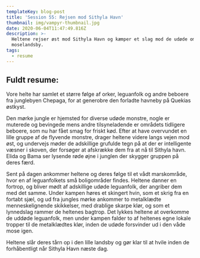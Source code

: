 ```yaml
---
templateKey: blog-post
title: 'Session 55: Rejsen mod Sithyla Havn'
thumbnail: img/vampyr-thumbnail.jpg
date: 2020-06-04T11:47:49.816Z
description: >-
  Heltene rejser øst mod Sithyla Havn og kæmper et slag mod de udøde om en
  moselandsby.
tags:
  - resume
---
```

## Fuldt resume:

Vore helte har samlet et større følge af orker, leguanfolk og andre beboere fra junglebyen Chepaga, for at generobre den forladte havneby på Quekias østkyst.

Den mørke jungle er hjemsted for diverse udøde monstre, nogle er muterede og bevingede mens andre tilsyneladende er områdets tidligere beboere, som nu har fået smag for friskt kød. Efter at have overvundet en lille gruppe af de flyvende monstre, drager heltene videre langs vejen mod øst, og undervejs møder de adskillige grufulde tegn på at der er intelligente væsner i skoven, der forsøger at afskrække dem fra at nå til Sithyla havn. Elida og Bama ser lysende røde øjne i junglen der skygger gruppen på deres færd.

Sent på dagen ankommer heltene og deres følge til et vådt marskområde, hvor en af leguanfolkets små boligområder findes. Heltene danner en fortrop, og bliver mødt af adskillige udøde leguanfolk, der angriber dem med det samme. Under kampen høres et skingert hvin, som et skrig fra en fortabt sjæl, og ud fra jungles mørke ankommer to metalklædte menneskelignende skikkelser, med drablige skarpe klør, og som et lynnedslag rammer de heltenes bagtrop. Det lykkes heltene at overkomme de uddøde leguanfolk, men under kampen falder to af heltenes egne lokale tropper til de metalklædtes klør, inden de udøde forsvinder ud i den våde mose igen.

Heltene slår deres tårn op i den lille landsby og gør klar til at hvile inden de forhåbentligt når Sithyla Havn næste dag.
